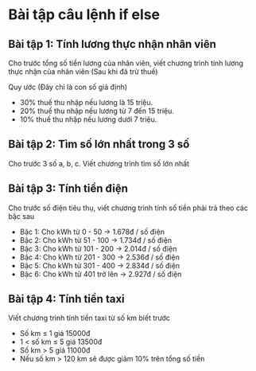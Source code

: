 # Bài tập câu lệnh if else

## Bài tập 1: Tính lương thực nhận nhân viên

Cho trước tổng số tiền lương của nhân viên, viết chương trình tính lương thực nhận của nhân viên (Sau khi đã trừ thuế)

Quy ước (Đây chỉ là con số giả định)

- 30% thuế thu nhập nếu lương là 15 triệu.
- 20% thuế thu nhập nếu lương từ 7 đến 15 triệu.
- 10% thuế thu nhập nếu lương dưới 7 triệu.

## Bài tập 2: Tìm số lớn nhất trong 3 số

Cho trước 3 số a, b, c. Viết chương trình tìm số lớn nhất

## Bài tập 3: Tính tiền điện

Cho trước số điện tiêu thụ, viết chương trình tính số tiền phải trả theo các bậc sau

- Bậc 1: Cho kWh từ 0 - 50 -> 1.678đ / số điện
- Bậc 2: Cho kWh từ 51 - 100 -> 1.734đ / số điện
- Bậc 3: Cho kWh từ 101 - 200 -> 2.014đ / số điện
- Bậc 4: Cho kWh từ 201 - 300 -> 2.536đ / số điện
- Bậc 5: Cho kWh từ 301 - 400 -> 2.834đ / số điện
- Bậc 6: Cho kWh từ 401 trở lên -> 2.927đ / số điện

## Bài tập 4: Tính tiền taxi

Viết chương trình tính tiền taxi từ số km biết trước

- Số km ≤ 1 giá 15000đ
- 1 < số km ≤ 5 giá 13500đ
- Số km > 5 giá 11000đ
- Nếu số km > 120 km sẽ được giảm 10% trên tổng số tiền
